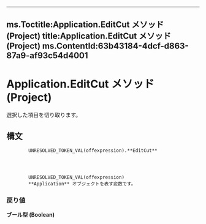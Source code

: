 

---
ms.Toctitle:Application.EditCut メソッド (Project)
title:Application.EditCut メソッド (Project)
ms.ContentId:63b43184-4dcf-d863-87a9-af93c54d4001
---
# Application.EditCut メソッド (Project)




選択した項目を切り取ります。

## 構文

            UNRESOLVED_TOKEN_VAL(offexpression).**EditCut**




            UNRESOLVED_TOKEN_VAL(offexpression)
            **Application** オブジェクトを表す変数です。

### 戻り値
**ブール型 (Boolean)**






